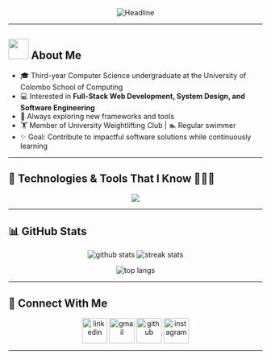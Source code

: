 <!-- Banner (Optional - you can design your own banner and store it in your repo’s /assets folder) -->
<!--![Sasha Bandara Banner](./assets/banner.png) -->

<!-- Animated typing intro -->
<div align="center">
  <img src="https://readme-typing-svg.herokuapp.com?color=%236FDA44&size=28&center=true&vCenter=true&width=600&height=50&lines=Hi+there+👋,+I'm+Sasha+Bandara;Computer+Science+Undergraduate;Full-Stack+Developer;Passionate+about+Software+Engineering;Always+learning+new+things" alt="Headline" />
</div>

---

## <picture><img src="https://github.com/7oSkaaa/7oSkaaa/blob/main/Images/about_me.gif?raw=true" width="40px"></picture> About Me  

- 🎓 Third-year Computer Science undergraduate at the University of Colombo School of Computing  
- 💻 Interested in **Full-Stack Web Development, System Design, and Software Engineering**  
- 🌱 Always exploring new frameworks and tools  
- 🏋️ Member of University Weightlifting Club | 🏊 Regular swimmer
- ✨ Goal: Contribute to impactful software solutions while continuously learning  

---

## 🚀 Technologies & Tools That I Know 👨🏻‍💻  
<p align="center">
  <a href="https://skillicons.dev">
    <img src="https://skillicons.dev/icons?i=git,cpp,css,postgres,express,figma,github,html,java,js,linux,mongodb,mysql,nextjs,nodejs,postman,py,react,tailwind,ts,vscode&perline=12" />
  </a>
</p>

---

## 📊 GitHub Stats  
<p align="center">
  <img src="https://github-readme-stats.vercel.app/api?username=SashaSawindi&theme=algolia&show_icons=true" alt="github stats" />
  <img src="https://github-readme-streak-stats.herokuapp.com/?user=SashaSawindi&theme=algolia" alt="streak stats" />
</p>

<p align="center">
  <img src="https://github-readme-stats.vercel.app/api/top-langs/?username=SashaSawindi&layout=compact&theme=algolia" alt="top langs" />
</p>

---

## 🤝 Connect With Me  
<p align="center">
<a href="https://www.linkedin.com/in/sasha-sawindi-b85880281" target="blank"><img align="center" src="https://user-images.githubusercontent.com/88904952/234979284-68c11d7f-1acc-4f0c-ac78-044e1037d7b0.png" alt="linkedin" height="50" width="50" /></a>
<a href="mailto:sashasawindi@gmail.com" target="blank"><img align="center" src="https://cdn-icons-png.flaticon.com/512/732/732200.png" alt="gmail" height="50" width="50" /></a>
<a href="https://github.com/SashaSawindi" target="blank"><img align="center" src="https://cdn-icons-png.flaticon.com/512/733/733553.png" alt="github" height="50" width="50" /></a>
<a href="https://www.instagram.com/_sx.shx_/" target="blank"><img align="center" src="https://cdn-icons-png.flaticon.com/512/2111/2111463.png" alt="instagram" height="50" width="50" /></a>
</p>

---
<!--
## 🐍 Watch my contributions  
<p align="center">
  <img src="https://raw.githubusercontent.com/SashaSawindi/SashaSawindi/output/github-contribution-grid-snake.svg" alt="snake animation" />
</p> -->
